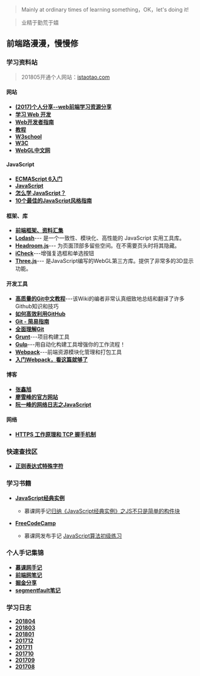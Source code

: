 
> Mainly at ordinary times of learning something，OK，let's doing it! 

> 业精于勤荒于嬉

## 前端路漫漫，慢慢修

### 学习资料站
> 201805开通个人网站：[istaotao.com](http://istaotao.com/)
#### 网站
* **[(2017)个人分享--web前端学习资源分享](https://juejin.im/post/5a0c1956f265da430a501f51)**
* **[学习 Web 开发](https://developer.mozilla.org/zh-CN/docs/Learn)**
* **[Web开发者指南](https://developer.mozilla.org/zh-CN/docs/Web/Guide)**
* **[教程](https://developer.mozilla.org/zh-CN/docs/Web/Tutorials)**
* **[W3school](http://www.w3school.com.cn/)**
* **[W3C](https://www.w3.org/)**
* **[WebGL中文网](http://www.hewebgl.com/)**

#### JavaScript
* **[ECMAScript 6入门](http://es6.ruanyifeng.com/#docs/intro)**
* **[JavaScript](https://developer.mozilla.org/zh-CN/docs/Web/JavaScript)**
* **[怎么学 JavaScript？](http://mp.weixin.qq.com/s?__biz=MzAxODE2MjM1MA==&mid=2651552568&idx=1&sn=2c85a858b0a28d1c256354312f535f13&chksm=8025acf9b75225efea70a70b3d753bd53ec596f2d90371d960d5643e8c5946cea79f355c7513&mpshare=1&scene=23&srcid=0906yyeOcwhCqvE1DrkomSbR#rd)**
* **[10个最佳的JavaScript风格指南](http://www.jianshu.com/p/72e318848de8)**

#### 框架、库
* **[前端框架、资料汇集](http://www.bootcss.com/)**
* **[Lodash](https://www.lodashjs.com/)**--- 是一个一致性、模块化、高性能的 JavaScript 实用工具库。
* **[Headroom.js](http://www.bootcss.com/p/headroom.js/)**--- 为页面顶部多留些空间。在不需要页头时将其隐藏。
* **[iCheck](http://www.bootcss.com/p/icheck/)**---增强复选框和单选按钮
* **[Three.js](http://www.hewebgl.com/article/articledir/1)**--- 是JavaScript编写的WebGL第三方库。提供了非常多的3D显示功能。

#### 开发工具
* **[高质量的Git中文教程](https://github.com/geeeeeeeeek/git-recipes)**---该Wiki的编者非常认真细致地总结和翻译了许多Github知识和技巧
* **[如何高效利用GitHub](http://www.yangzhiping.com/tech/github.html)**
* **[Git - 简易指南](http://www.bootcss.com/p/git-guide/)**
* **[全面理解Git](https://zhuanlan.zhihu.com/p/24081900)**
* **[Grunt](https://gruntjs.com/)**---项目构建工具
* **[Gulp](http://www.gulpjs.com.cn/)**---用自动化构建工具增强你的工作流程！
* **[Webpack](https://webpack.bootcss.com/)**---前端资源模块化管理和打包工具
* **[入门Webpack，看这篇就够了](http://www.jianshu.com/p/42e11515c10f)**

#### 博客
* **[张鑫旭](http://www.zhangxinxu.com/)**
* **[廖雪峰的官方网站](https://www.liaoxuefeng.com/)**
* **[阮一峰的网络日志之JavaScript](http://www.ruanyifeng.com/blog/javascript/)**
#### 网络
* **[HTTPS 工作原理和 TCP 握手机制](http://blog.jobbole.com/105633/)**

### 快速查找区

* **[正则表达式特殊字符](https://github.com/yangtao2o/learninglog/wiki/JavaScript经典实例#regexp)**

### 学习书籍

* **[JavaScript经典实例](https://github.com/yangtao2o/learninglog/wiki/JavaScript经典实例)** 
    * 慕课网手记[归纳《JavaScript经典实例》之JS不只是简单的构件块](http://www.imooc.com/article/20555)
    
* **[FreeCodeCamp](https://freecodecamp.cn/map-aside#nested-collapseBasicAlgorithmScripting)**
    * 慕课网发布手记 [JavaScript算法初级练习](http://www.imooc.com/article/20814)
### 个人手记集锦

* **[慕课网手记](http://www.imooc.com/u/3120512/articles)**
* **[前端网笔记](http://www.qdfuns.com/house/32286/note)**
* **[掘金分享](https://juejin.im/user/58b67dd58fd9c50061238e38/shares)**
* **[segmentfault笔记](https://segmentfault.com/u/taoboy/notes)**


### 学习日志
* **[201804](https://github.com/yangtao2o/learninglog/wiki/201804)**
* **[201803](https://github.com/yangtao2o/learninglog/wiki/201803)**
* **[201801](https://github.com/yangtao2o/learninglog/wiki/201801)**
* **[201712](https://github.com/yangtao2o/learninglog/wiki/201712)**
* **[201711](https://github.com/yangtao2o/learninglog/wiki/201711)**
* **[201710](https://github.com/yangtao2o/learninglog/wiki/201710)**
* **[201709](https://github.com/yangtao2o/learninglog/wiki/201709)**
* **[201708](https://github.com/yangtao2o/learninglog/wiki/201708)**
